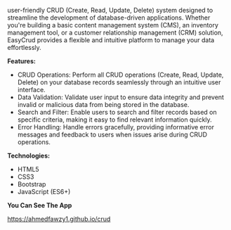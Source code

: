 user-friendly CRUD (Create, Read, Update, Delete) system designed to streamline the development of database-driven applications. Whether you're building a basic content management system (CMS), an inventory management tool, or a customer relationship management (CRM) solution, EasyCrud provides a flexible and intuitive platform to manage your data effortlessly.

**Features:**
- CRUD Operations: Perform all CRUD operations (Create, Read, Update, Delete) on your database records seamlessly through an intuitive user interface.
- Data Validation: Validate user input to ensure data integrity and prevent invalid or malicious data from being stored in the database.
- Search and Filter: Enable users to search and filter records based on specific criteria, making it easy to find relevant information quickly.
- Error Handling: Handle errors gracefully, providing informative error messages and feedback to users when issues arise during CRUD operations.


**Technologies:**

- HTML5
- CSS3
- Bootstrap
- JavaScript (ES6+)


**You Can See The App**

https://ahmedfawzy1.github.io/crud
